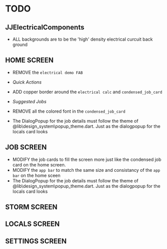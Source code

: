 # TODO

## JJElectricalComponents

- ALL backgrounds are to be the 'high' density electrical curcuit back ground

## HOME SCREEN

- REMOVE the `electrical demo FAB`

- *Quick Actions*

- ADD copper border around the `electrical calc` and `condensed_job_card`

- *Suggested Jobs*

- REMOVE all the colored font in the `condensed_job_card`
- The DialogPopup for the job details must follow the theme of @lib\design_system\popup_theme.dart. Just as the dialogpopup for the locals card looks

## JOB SCREEN

- MODIFY the job cards to fill the screen more just like the condensed job card on the home screen.
- MODIFY  the `app bar` to match the same size and consistancy of the  `app bar` on the home sceen
- The DialogPopup for the job details must follow the theme of @lib\design_system\popup_theme.dart. Just as the dialogpopup for the locals card looks

## STORM SCREEN

## LOCALS SCREEN

## SETTINGS SCREEN
